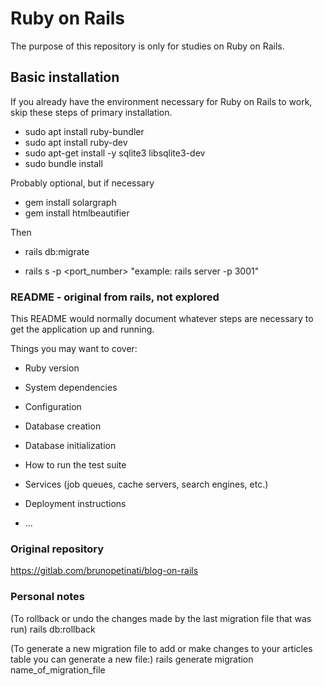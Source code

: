 
# Ruby on Rails

The purpose of this repository is only for studies on Ruby on Rails.

## Basic installation

If you already have the environment necessary for Ruby on Rails to work, skip these steps of primary installation.

* sudo apt install ruby-bundler
* sudo apt install ruby-dev
* sudo apt-get install -y sqlite3 libsqlite3-dev
* sudo bundle install

Probably optional, but if necessary

* gem install solargraph
* gem install htmlbeautifier

Then

* rails db:migrate

* rails s -p <port_number>
"example: rails server -p 3001"

### README - original from rails, not explored

This README would normally document whatever steps are necessary to get the
application up and running.

Things you may want to cover:

* Ruby version

* System dependencies

* Configuration

* Database creation

* Database initialization

* How to run the test suite

* Services (job queues, cache servers, search engines, etc.)

* Deployment instructions

* ...

### Original repository

https://gitlab.com/brunopetinati/blog-on-rails

### Personal notes

(To rollback or undo the changes made by the last migration file that was run)
rails db:rollback

(To generate a new migration file to add or make changes to your articles table you can generate a new file:)
rails generate migration name_of_migration_file
